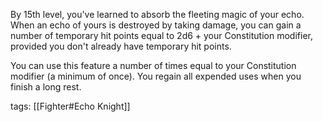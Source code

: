 By 15th level, you've learned to absorb the fleeting magic of your echo. When an echo of yours is destroyed by taking damage, you can gain a number of temporary hit points equal to 2d6 + your Constitution modifier, provided you don't already have temporary hit points.

You can use this feature a number of times equal to your Constitution modifier (a minimum of once). You regain all expended uses when you finish a long rest.

tags: [[Fighter#Echo Knight]]


